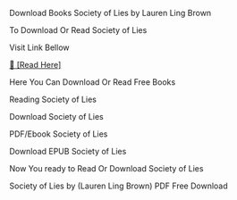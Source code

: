 Download Books Society of Lies by Lauren Ling Brown

To Download Or Read Society of Lies

Visit Link Bellow

[📖 [Read Here]](https://eibooknade.web.app/garbagegloria/202102003-society-of-lies)

Here You Can Download Or Read Free Books

Reading Society of Lies

Download Society of Lies

PDF/Ebook Society of Lies

Download EPUB Society of Lies

Now You ready to Read Or Download Society of Lies

Society of Lies by (Lauren Ling Brown) PDF Free Download
